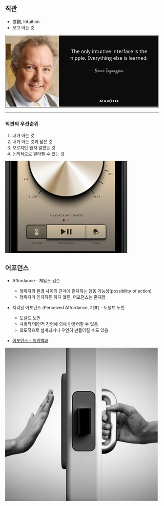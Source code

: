 ## 직관

- 直觀, Intuition
- 보고 아는 것

![](attachments/Pasted%20image%2020240711032041.png)

---

### 직관의 우선순위

1. 내가 아는 것
2. 내가 아는 것과 닮은 것
3. 모르지만 왠지 알겠는 것
4. 논리적으로 알아챌 수 있는 것

![](attachments/Pasted%20image%2020240711120701.png)

## 어포던스

- Affordance	- 제임스 깁슨
	- 행위자와 환경 사이의 관계에 존재하는 행동 가능성(possibility of action)
	- 행위자가 인지하든 하지 않든, 어포던스는 존재함

- 지각된 어포던스 (Perceived Affordance, 기표) - 도널드 노먼
	- 도널드 노먼
	- 사회적/개인적 경험에 의해 만들어질 수 있음
	- 의도적으로 설계되거나 우연히 만들어질 수도 있음

- [어포던스 - 위키백과](https://ko.wikipedia.org/wiki/%EC%96%B4%ED%8F%AC%EB%8D%98%EC%8A%A4)

![](attachments/Pasted%20image%2020241118035957.png)